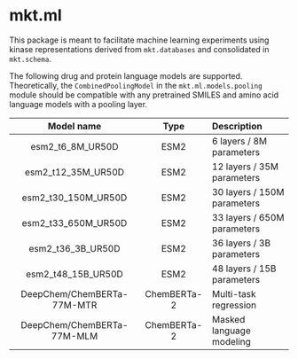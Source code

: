 # mkt.ml

This package is meant to facilitate machine learning experiments using kinase representations derived from `mkt.databases` and consolidated in `mkt.schema`.

The following drug and protein language models are supported. Theoretically, the `CombinedPoolingModel` in the `mkt.ml.models.pooling` module should be compatible with any pretrained SMILES and amino acid language models with a pooling layer.

| Model name                 | Type        | Description                 |
| :------------------------: | :---------: | :-------------------------- |
| esm2_t6_8M_UR50D           | ESM2        | 6 layers / 8M parameters    |
| esm2_t12_35M_UR50D         | ESM2        | 12 layers / 35M parameters  |
| esm2_t30_150M_UR50D        | ESM2        | 30 layers / 150M parameters |
| esm2_t33_650M_UR50D        | ESM2        | 33 layers / 650M parameters |
| esm2_t36_3B_UR50D          | ESM2        | 36 layers / 3B parameters   |
| esm2_t48_15B_UR50D         | ESM2        | 48 layers / 15B parameters  |
| DeepChem/ChemBERTa-77M-MTR | ChemBERTa-2 | Multi-task regression       |
| DeepChem/ChemBERTa-77M-MLM | ChemBERTa-2 | Masked language modeling    |